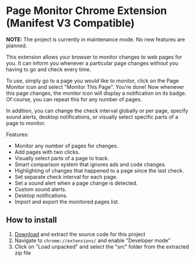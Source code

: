 # Page Monitor Chrome Extension (Manifest V3 Compatible)

**NOTE:** The project is currently in maintenance mode. No new features are planned.

This extension allows your browser to monitor changes to web pages for you. It can inform you whenever a particular page changes without you having to go and check every time.

To use, simply go to a page you would like to monitor, click on the Page Monitor icon and select "Monitor This Page". You're done! Now whenever this page changes, the monitor icon will display a notification on its badge. Of course, you can repeat this for any number of pages.

In addition, you can change the check interval globally or per page, specify sound alerts, desktop notifications, or visually select specific parts of a page to monitor.

Features:
- Monitor any number of pages for changes.
- Add pages with two clicks.
- Visually select parts of a page to track.
- Smart comparison system that ignores ads and code changes.
- Highlighting of changes that happened to a page since the last check.
- Set separate check interval for each page.
- Set a sound alert when a page change is detected.
- Custom sound alerts.
- Desktop notifications.
- Import and export the monitored pages list.

## How to install

1. [Download](https://github.com/Citrinate/pagemon-chrome-ext/archive/refs/heads/master.zip) and extract the source code for this project
2. Navigate to `chrome://extensions/` and enable "Developer mode"
3. Click on "Load unpacked" and select the "src" folder from the extracted zip file
